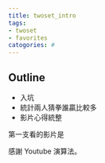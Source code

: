 ```yaml
---
title: twoset_intro
tags: 
- twoset
- favorites
catogories: #
---
```


## Outline

- 入坑
- 統計兩人猜拳誰贏比較多
- 影片心得統整



第一支看的影片是 []()

感謝 Youtube 演算法。

